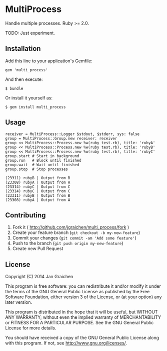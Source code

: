 # MultiProcess

Handle multiple processes. Ruby >= 2.0.

TODO: Just experiment.

## Installation

Add this line to your application's Gemfile:

    gem 'multi_process'

And then execute:

    $ bundle

Or install it yourself as:

    $ gem install multi_process

## Usage

```
receiver = MultiProcess::Logger $stdout, $stderr, sys: false
group = MultiProcess::Group.new receiver: receiver
group << MultiProcess::Process.new %w(ruby test.rb), title: 'rubyA'
group << MultiProcess::Process.new %w(ruby test.rb), title: 'rubyB'
group << MultiProcess::Process.new %w(ruby test.rb), title: 'rubyC'
group.start # Start in background
group.run   # Block until finished
group.wait  # Wait until finished
group.stop  # Stop processes
```

```
(23311) rubyB | Output from B
(23308) rubyA | Output from A
(23314) rubyC | Output from C
(23314) rubyC | Output from C
(23311) rubyB | Output from B
(23308) rubyA | Output from A
```

## Contributing

1. Fork it ( http://github.com/jgraichen/multi_process/fork )
2. Create your feature branch (`git checkout -b my-new-feature`)
3. Commit your changes (`git commit -am 'Add some feature'`)
4. Push to the branch (`git push origin my-new-feature`)
5. Create new Pull Request

## License

Copyright (C) 2014  Jan Graichen

This program is free software: you can redistribute it and/or modify
it under the terms of the GNU General Public License as published by
the Free Software Foundation, either version 3 of the License, or
(at your option) any later version.

This program is distributed in the hope that it will be useful,
but WITHOUT ANY WARRANTY; without even the implied warranty of
MERCHANTABILITY or FITNESS FOR A PARTICULAR PURPOSE.  See the
GNU General Public License for more details.

You should have received a copy of the GNU General Public License
along with this program.  If not, see <http://www.gnu.org/licenses/>.
